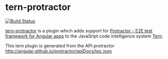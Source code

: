 tern-protractor
==============

[![Build Status](https://secure.travis-ci.org/angelozerr/tern-protractor.png)](http://travis-ci.org/angelozerr/tern-protractor)

[tern-protractor](https://github.com/angelozerr/tern-protractor) is a plugin which adds support for [Protractor - E2E test framework for Angular apps](http://angular.github.io/protractor/#/) to the JavaSript code intelligence system [Tern](http://ternjs.net/).

This tern plugin is generated from the API protractor http://angular.github.io/protractor/apiDocs/toc.json

